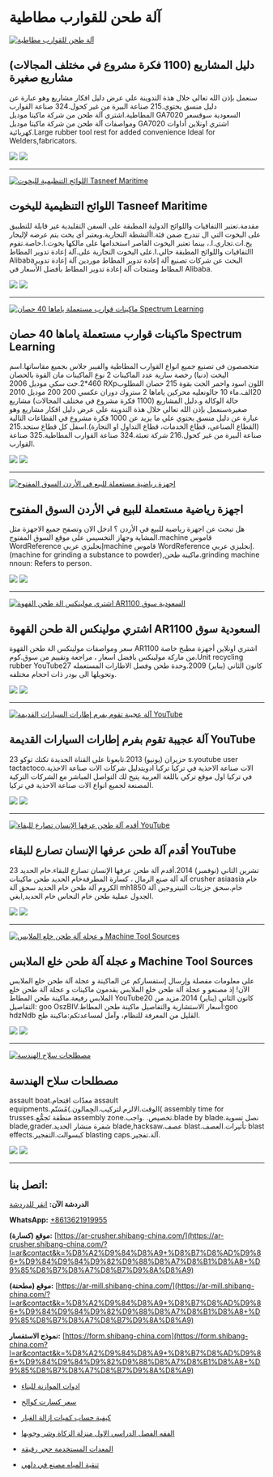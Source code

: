 # آلة طحن للقوارب مطاطية

<a href="https://swt.shibang-china.com/?l=ar&img&k=%D8%A2%D9%84%D8%A9+%D8%B7%D8%AD%D9%86+%D9%84%D9%84%D9%82%D9%88%D8%A7%D8%B1%D8%A8+%D9%85%D8%B7%D8%A7%D8%B7%D9%8A%D8%A9" target="_blank">![آلة طحن للقوارب مطاطية](http://static.shibang-china.com/all-800x300/470.jpg)</a>

## دليل المشاريع (1100 فكرة مشروع في مختلف المجالات) مشاريع صغيرة
سنعمل بإذن الله تعالي خلال هذة التدوينة علي عرض دليل افكار مشاريع وهو عبارة عن دليل منسق يحتوي.215 صناعة البيرة من غير كحول.324 صناعة القوارب المطاطية.اشتري آلة طحن من شركة ماكيتا موديل GA7020 السعودية سوقسعر ومواصفات آلة طحن من شركة ماكيتا موديل GA7020 اشتري اونلاين أداوات كهربائية.Large rubber tool rest for added convenience Ideal for Welders,fabricators.


<a href="https://whatsapp.shibangsoft.com/WhatsApp.php" target="_blank" title="WhatsApp">![](http://static.shibang-china.com/icon/whatsapp.png)</a> <a href="https://swt.shibang-china.com/?l=ar&icon&k=%D8%A2%D9%84%D8%A9+%D8%B7%D8%AD%D9%86+%D9%84%D9%84%D9%82%D9%88%D8%A7%D8%B1%D8%A8+%D9%85%D8%B7%D8%A7%D8%B7%D9%8A%D8%A9" target="_blank">![](http://static.shibang-china.com/icon/chat-ar.png)</a>

---

<a href="https://swt.shibang-china.com/?l=ar&img&k=%D8%A2%D9%84%D8%A9+%D8%B7%D8%AD%D9%86+%D9%84%D9%84%D9%82%D9%88%D8%A7%D8%B1%D8%A8+%D9%85%D8%B7%D8%A7%D8%B7%D9%8A%D8%A9" target="_blank">![اللوائح التنظيمية لليخوت Tasneef Maritime](http://static.shibang-china.com/all-800x300/1496.jpg)</a>

## اللوائح التنظيمية لليخوت Tasneef Maritime
مقدمة.تعتبر االتفاقيات واللوائح الدولية المطبقة على السفن التقليدية غير قابلة للتطبيق على اليخوت التي ال تندرج ضمن فئة.األنشطة التجارية.ويعتبر أي يخت يتم عرضه لإليجار يخ.ات.تجاري.ا.، بينما تعتبر اليخوت القاصر استخدامها على مالكها يخوت.ا.خاصة.تقوم االتفاقيات واللوائح المطبقة حالي.ا.على اليخوت التجارية على.آلة إعادة تدوير المطاط Alibabaالبحث عن شركات تصنيع آلة إعادة تدوير المطاط موردين آلة إعادة تدوير المطاط ومنتجات آلة إعادة تدوير المطاط بأفضل الأسعار في Alibaba.


<a href="https://whatsapp.shibangsoft.com/WhatsApp.php" target="_blank" title="WhatsApp">![](http://static.shibang-china.com/icon/whatsapp.png)</a> <a href="https://swt.shibang-china.com/?l=ar&icon&k=%D8%A2%D9%84%D8%A9+%D8%B7%D8%AD%D9%86+%D9%84%D9%84%D9%82%D9%88%D8%A7%D8%B1%D8%A8+%D9%85%D8%B7%D8%A7%D8%B7%D9%8A%D8%A9" target="_blank">![](http://static.shibang-china.com/icon/chat-ar.png)</a>

---

<a href="https://swt.shibang-china.com/?l=ar&img&k=%D8%A2%D9%84%D8%A9+%D8%B7%D8%AD%D9%86+%D9%84%D9%84%D9%82%D9%88%D8%A7%D8%B1%D8%A8+%D9%85%D8%B7%D8%A7%D8%B7%D9%8A%D8%A9" target="_blank">![ماكينات قوارب مستعملة ياماها 40 حصان Spectrum Learning](http://static.shibang-china.com/all-800x300/901.jpg)</a>

## ماكينات قوارب مستعملة ياماها 40 حصان Spectrum Learning
متخصصون فى تصنيع جميع انواع القوارب المطاطية والفيبر جلاس بجميع مقاساتها.اسم اليخت (دنيا) رخصة سارية عدد الماكينات 2 نوع الماكينات مان القوة بالحصان 460*2.جت سكي موديل 2006 RXpاللون اسود واحمر الجت بقوة 215 حصان المطلوب 20الف.ماء 10 جالونعليه محركين ياماها 2 ستروك دوران عكسي 200 200 موديل 2010 حالة الوكالة و.دليل المشاريع (1100 فكرة مشروع في مختلف المجالات) مشاريع صغيرةسنعمل بإذن الله تعالي خلال هذة التدوينة علي عرض دليل افكار مشاريع وهو عبارة عن دليل منسق يحتوي علي ما يزيد عن 1000 فكرة مشروع في القطاعات التالية (القطاع الصناعي، قطاع الخدمات، قطاع التداول او التجارة).اسفل كل قطاع ستجد.215 صناعة البيرة من غير كحول.216 شركة تعبئة.324 صناعة القوارب المطاطية.325 صناعة القوارب.


<a href="https://whatsapp.shibangsoft.com/WhatsApp.php" target="_blank" title="WhatsApp">![](http://static.shibang-china.com/icon/whatsapp.png)</a> <a href="https://swt.shibang-china.com/?l=ar&icon&k=%D8%A2%D9%84%D8%A9+%D8%B7%D8%AD%D9%86+%D9%84%D9%84%D9%82%D9%88%D8%A7%D8%B1%D8%A8+%D9%85%D8%B7%D8%A7%D8%B7%D9%8A%D8%A9" target="_blank">![](http://static.shibang-china.com/icon/chat-ar.png)</a>

---

<a href="https://swt.shibang-china.com/?l=ar&img&k=%D8%A2%D9%84%D8%A9+%D8%B7%D8%AD%D9%86+%D9%84%D9%84%D9%82%D9%88%D8%A7%D8%B1%D8%A8+%D9%85%D8%B7%D8%A7%D8%B7%D9%8A%D8%A9" target="_blank">![اجهزة رياضية مستعملة للبيع في الأردن السوق المفتوح](http://static.shibang-china.com/all-800x300/762.jpg)</a>

## اجهزة رياضية مستعملة للبيع في الأردن السوق المفتوح
هل تبحث عن اجهزة رياضية للبيع في الأردن ؟ ادخل الان وتصفح جميع الاجهزة مثل المشاية وجهاز التخسيس على موقع السوق المفتوح.machine قاموس WordReference إنجليزي عربيmachine قاموس WordReference إنجليزي عربي.(machine for grinding a substance to powder),ماكينة طحن.grinding machine nnoun: Refers to person.


<a href="https://whatsapp.shibangsoft.com/WhatsApp.php" target="_blank" title="WhatsApp">![](http://static.shibang-china.com/icon/whatsapp.png)</a> <a href="https://swt.shibang-china.com/?l=ar&icon&k=%D8%A2%D9%84%D8%A9+%D8%B7%D8%AD%D9%86+%D9%84%D9%84%D9%82%D9%88%D8%A7%D8%B1%D8%A8+%D9%85%D8%B7%D8%A7%D8%B7%D9%8A%D8%A9" target="_blank">![](http://static.shibang-china.com/icon/chat-ar.png)</a>

---

<a href="https://swt.shibang-china.com/?l=ar&img&k=%D8%A2%D9%84%D8%A9+%D8%B7%D8%AD%D9%86+%D9%84%D9%84%D9%82%D9%88%D8%A7%D8%B1%D8%A8+%D9%85%D8%B7%D8%A7%D8%B7%D9%8A%D8%A9" target="_blank">![اشتري مولينكس الة طحن القهوة AR1100 السعودية سوق](http://static.shibang-china.com/all-800x300/613.jpg)</a>

## اشتري مولينكس الة طحن القهوة AR1100 السعودية سوق
سعر ومواصفات مولينكس الة طحن القهوة AR1100 اشتري اونلاين أجهزة مطبخ خاصة من ماركة مولينكس بافضل اسعار ، مراجعة وتقييم من سوق.كوم.Unit recycling rubber YouTube27 كانون الثاني (يناير) 2009.وحدة طحن وفصل الاطارات المستعمله وتحويلها الى بودر ذات احجام مختلفه.


<a href="https://whatsapp.shibangsoft.com/WhatsApp.php" target="_blank" title="WhatsApp">![](http://static.shibang-china.com/icon/whatsapp.png)</a> <a href="https://swt.shibang-china.com/?l=ar&icon&k=%D8%A2%D9%84%D8%A9+%D8%B7%D8%AD%D9%86+%D9%84%D9%84%D9%82%D9%88%D8%A7%D8%B1%D8%A8+%D9%85%D8%B7%D8%A7%D8%B7%D9%8A%D8%A9" target="_blank">![](http://static.shibang-china.com/icon/chat-ar.png)</a>

---

<a href="https://swt.shibang-china.com/?l=ar&img&k=%D8%A2%D9%84%D8%A9+%D8%B7%D8%AD%D9%86+%D9%84%D9%84%D9%82%D9%88%D8%A7%D8%B1%D8%A8+%D9%85%D8%B7%D8%A7%D8%B7%D9%8A%D8%A9" target="_blank">![آلة عجيبة تقوم بفرم إطارات السيارات القديمة YouTube](http://static.shibang-china.com/all-800x300/961.jpg)</a>

## آلة عجيبة تقوم بفرم إطارات السيارات القديمة YouTube
23 حزيران (يونيو) 2013.تابعونا على القناة الجديدة تكتك توكو s.youtube user tactactoco.الات صناعة الاحذية في تركيا تركيا ادويتدليل شركات الات صناعة الاحذية في تركيا اول موقع تركي باللغة العربية يتيح لك التواصل المباشر مع الشركات التركية المصنعة لجميع انواع الات صناعة الاحذية في تركيا.


<a href="https://whatsapp.shibangsoft.com/WhatsApp.php" target="_blank" title="WhatsApp">![](http://static.shibang-china.com/icon/whatsapp.png)</a> <a href="https://swt.shibang-china.com/?l=ar&icon&k=%D8%A2%D9%84%D8%A9+%D8%B7%D8%AD%D9%86+%D9%84%D9%84%D9%82%D9%88%D8%A7%D8%B1%D8%A8+%D9%85%D8%B7%D8%A7%D8%B7%D9%8A%D8%A9" target="_blank">![](http://static.shibang-china.com/icon/chat-ar.png)</a>

---

<a href="https://swt.shibang-china.com/?l=ar&img&k=%D8%A2%D9%84%D8%A9+%D8%B7%D8%AD%D9%86+%D9%84%D9%84%D9%82%D9%88%D8%A7%D8%B1%D8%A8+%D9%85%D8%B7%D8%A7%D8%B7%D9%8A%D8%A9" target="_blank">![أقدم آلة طحن عرفها الإنسان تصارع للبقاء YouTube](http://static.shibang-china.com/all-800x300/909.jpg)</a>

## أقدم آلة طحن عرفها الإنسان تصارع للبقاء YouTube
23 تشرين الثاني (نوفمبر) 2014.أقدم آلة طحن عرفها الإنسان تصارع للبقاء.خام الحديد آلة آلة صنع الرمال ، كسارة المطرقةخام الحديد طحن ماكينات crusher asiaasia خام الكروم آلة طحن خام الحديد سحق آلة mh1850 خام.سحق جزيئات النيتروجين آلة الجدول عملية طحن خام النحاس خام الحديد,ابغي.


<a href="https://whatsapp.shibangsoft.com/WhatsApp.php" target="_blank" title="WhatsApp">![](http://static.shibang-china.com/icon/whatsapp.png)</a> <a href="https://swt.shibang-china.com/?l=ar&icon&k=%D8%A2%D9%84%D8%A9+%D8%B7%D8%AD%D9%86+%D9%84%D9%84%D9%82%D9%88%D8%A7%D8%B1%D8%A8+%D9%85%D8%B7%D8%A7%D8%B7%D9%8A%D8%A9" target="_blank">![](http://static.shibang-china.com/icon/chat-ar.png)</a>

---

<a href="https://swt.shibang-china.com/?l=ar&img&k=%D8%A2%D9%84%D8%A9+%D8%B7%D8%AD%D9%86+%D9%84%D9%84%D9%82%D9%88%D8%A7%D8%B1%D8%A8+%D9%85%D8%B7%D8%A7%D8%B7%D9%8A%D8%A9" target="_blank">![و عجلة آلة طحن خلع الملابس Machine Tool Sources](http://static.shibang-china.com/all-800x300/344.jpg)</a>

## و عجلة آلة طحن خلع الملابس Machine Tool Sources
على معلومات مفصلة وإرسال إستفساركم عن الماكينة و عجلة آلة طحن خلع الملابس الآن! إذ مصنعو و عجلة آلة طحن خلع الملابس يقدمون ماكينات و عجلة آلة طحن خلع الملابس رفيعة.ماكينة طحن المطاط YouTube20 كانون الثاني (يناير) 2014.مزيد من التفاصيل: goo OszBIV.أسعار الاستشارية والتفاصيل ماكينة طحن المطاط:goo hdzNdb القليل من المعرفة للنظام، وآمل لمساعدتكم:ماكينة طح.


<a href="https://whatsapp.shibangsoft.com/WhatsApp.php" target="_blank" title="WhatsApp">![](http://static.shibang-china.com/icon/whatsapp.png)</a> <a href="https://swt.shibang-china.com/?l=ar&icon&k=%D8%A2%D9%84%D8%A9+%D8%B7%D8%AD%D9%86+%D9%84%D9%84%D9%82%D9%88%D8%A7%D8%B1%D8%A8+%D9%85%D8%B7%D8%A7%D8%B7%D9%8A%D8%A9" target="_blank">![](http://static.shibang-china.com/icon/chat-ar.png)</a>

---

<a href="https://swt.shibang-china.com/?l=ar&img&k=%D8%A2%D9%84%D8%A9+%D8%B7%D8%AD%D9%86+%D9%84%D9%84%D9%82%D9%88%D8%A7%D8%B1%D8%A8+%D9%85%D8%B7%D8%A7%D8%B7%D9%8A%D8%A9" target="_blank">![مصطلحات سلاح الهندسة](http://static.shibang-china.com/all-800x300/1400.jpg)</a>

## مصطلحات سلاح الهندسة
assault boat.معدّات اقتحام assault equipments.الوقت.الالزم.لتركيب.الجِمالون.)مُسَنّم( assembly time for trusses.منطقة تَجمُّع assembly zone.تخصيص. .واجب.blade by blade.نصل تسوية blade,grader.شفرة منشار الحديد blade,hacksaw.عصف blast.تأثيرات.العصف blast effects.كبسوالت.التفجير blasting caps.آلة.تفجير.

<a href="https://whatsapp.shibangsoft.com/WhatsApp.php" target="_blank" title="WhatsApp">![](http://static.shibang-china.com/icon/whatsapp.png)</a> <a href="https://swt.shibang-china.com/?l=ar&icon&k=%D8%A2%D9%84%D8%A9+%D8%B7%D8%AD%D9%86+%D9%84%D9%84%D9%82%D9%88%D8%A7%D8%B1%D8%A8+%D9%85%D8%B7%D8%A7%D8%B7%D9%8A%D8%A9" target="_blank">![](http://static.shibang-china.com/icon/chat-ar.png)</a>

---
## اتصل بنا:

**الدردشة الآن:** [انقر للدردشة](https://swt.shibang-china.com?l=ar&contact&k=%D8%A2%D9%84%D8%A9+%D8%B7%D8%AD%D9%86+%D9%84%D9%84%D9%82%D9%88%D8%A7%D8%B1%D8%A8+%D9%85%D8%B7%D8%A7%D8%B7%D9%8A%D8%A9)

**WhatsApp:**  [+8613621919955](https://whatsapp.shibangsoft.com/WhatsApp.php)

**موقع (كسارة):** [https://ar-crusher.shibang-china.com/](https://ar-crusher.shibang-china.com/?l=ar&contact&k=%D8%A2%D9%84%D8%A9+%D8%B7%D8%AD%D9%86+%D9%84%D9%84%D9%82%D9%88%D8%A7%D8%B1%D8%A8+%D9%85%D8%B7%D8%A7%D8%B7%D9%8A%D8%A9)

**موقع (مطحنة):** [https://ar-mill.shibang-china.com/](https://ar-mill.shibang-china.com/?l=ar&contact&k=%D8%A2%D9%84%D8%A9+%D8%B7%D8%AD%D9%86+%D9%84%D9%84%D9%82%D9%88%D8%A7%D8%B1%D8%A8+%D9%85%D8%B7%D8%A7%D8%B7%D9%8A%D8%A9)

**نموذج الاستفسار:** [https://form.shibang-china.com](https://form.shibang-china.com?l=ar&contact&k=%D8%A2%D9%84%D8%A9+%D8%B7%D8%AD%D9%86+%D9%84%D9%84%D9%82%D9%88%D8%A7%D8%B1%D8%A8+%D9%85%D8%B7%D8%A7%D8%B7%D9%8A%D8%A9)

* [ادوات الموازنة للبناء](../34/%D8%A7%D8%AF%D9%88%D8%A7%D8%AA%20%D8%A7%D9%84%D9%85%D9%88%D8%A7%D8%B2%D9%86%D8%A9%20%D9%84%D9%84%D8%A8%D9%86%D8%A7%D8%A1.md)

* [سعر كسارت كوالح](../33/%D8%B3%D8%B9%D8%B1%20%D9%83%D8%B3%D8%A7%D8%B1%D8%AA%20%D9%83%D9%88%D8%A7%D9%84%D8%AD.md)

* [كيفية حساب كميات إزالة الغبار](../34/%D9%83%D9%8A%D9%81%D9%8A%D8%A9%20%D8%AD%D8%B3%D8%A7%D8%A8%20%D9%83%D9%85%D9%8A%D8%A7%D8%AA%20%D8%A5%D8%B2%D8%A7%D9%84%D8%A9%20%D8%A7%D9%84%D8%BA%D8%A8%D8%A7%D8%B1.md)

* [الفقه الفصل الدراسي الاول منزلة الزكاة وشر وجوبها](../35/%D8%A7%D9%84%D9%81%D9%82%D9%87%20%D8%A7%D9%84%D9%81%D8%B5%D9%84%20%D8%A7%D9%84%D8%AF%D8%B1%D8%A7%D8%B3%D9%8A%20%D8%A7%D9%84%D8%A7%D9%88%D9%84%20%D9%85%D9%86%D8%B2%D9%84%D8%A9%20%D8%A7%D9%84%D8%B2%D9%83%D8%A7%D8%A9%20%D9%88%D8%B4%D8%B1%20%D9%88%D8%AC%D9%88%D8%A8%D9%87%D8%A7.md)

* [المعدات المستخدمة حجر رقيقة](../33/%D8%A7%D9%84%D9%85%D8%B9%D8%AF%D8%A7%D8%AA%20%D8%A7%D9%84%D9%85%D8%B3%D8%AA%D8%AE%D8%AF%D9%85%D8%A9%20%D8%AD%D8%AC%D8%B1%20%D8%B1%D9%82%D9%8A%D9%82%D8%A9.md)

* [تنقية المياه مصنع في دلهي](../32/%D8%AA%D9%86%D9%82%D9%8A%D8%A9%20%D8%A7%D9%84%D9%85%D9%8A%D8%A7%D9%87%20%D9%85%D8%B5%D9%86%D8%B9%20%D9%81%D9%8A%20%D8%AF%D9%84%D9%87%D9%8A.md)